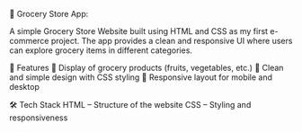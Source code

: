 🛒 Grocery Store App:

A simple Grocery Store Website built using HTML and CSS as my first e-commerce project.
The app provides a clean and responsive UI where users can explore grocery items in different categories.

🚀 Features
🥦 Display of grocery products (fruits, vegetables, etc.)
🎨 Clean and simple design with CSS styling
📱 Responsive layout for mobile and desktop

🛠️ Tech Stack
HTML – Structure of the website
CSS – Styling and responsiveness
